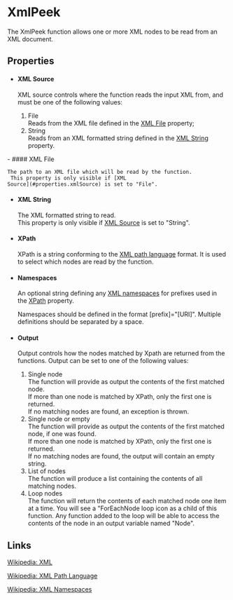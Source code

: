 XmlPeek
=======

The XmlPeek function allows one or more XML nodes to be read from an XML
document.

Properties
----------

-  #### XML Source

    XML source controls where the function reads the input XML from, and
    must be one of the following values:

    1.  File  
        Reads from the XML file defined in the [XML
        File](#properties.xmlFile) property;
    2.  String  
        Reads from an XML formatted string defined in the [XML
        String](#properties.xmlString) property.
<p>
-  #### XML File

    The path to an XML file which will be read by the function.  
     This property is only visible if [XML
    Source](#properties.xmlSource) is set to "File".

-  #### XML String

    The XML formatted string to read.  
     This property is only visible if [XML
    Source](#properties.xmlSource) is set to "String".

-  #### XPath

    XPath is a string conforming to the [XML path
    language](http://en.wikipedia.org/wiki/XPath) format. It is used to
    select which nodes are read by the function.

-  #### Namespaces

    An optional string defining any [XML
    namespaces](http://en.wikipedia.org/wiki/XML_Namespace) for prefixes
    used in the [XPath](#properties.xPath) property.

    Namespaces should be defined in the format [prefix]="[URI]".
    Multiple definitions should be separated by a space.

-  #### Output

    Output controls how the nodes matched by Xpath are returned from the
    functions. Output can be set to one of the following values:

    1.  Single node  
        The function will provide as output the contents of the first
        matched node.  
         If more than one node is matched by XPath, only the first one
        is returned.  
         If no matching nodes are found, an exception is thrown.
    2.  Single node or empty  
        The function will provide as output the contents of the first
        matched node, if one was found.  
         If more than one node is matched by XPath, only the first one
        is returned.  
         If no matching nodes are found, the output will contain an
        empty string.
    3.  List of nodes  
        The function will produce a list containing the contents of all
        matching nodes.
    4.  Loop nodes  
        The function will return the contents of each matched node one
        item at a time. You will see a "ForEachNode loop icon as a
        child of this function. Any function added to the loop will be
        able to access the contents of the node in an output variable
        named "Node".

Links
-----

[Wikipedia: XML](http://en.wikipedia.org/wiki/XML)

[Wikipedia: XML Path Language](http://en.wikipedia.org/wiki/XPath)

[Wikipedia: XML Namespaces](http://en.wikipedia.org/wiki/XML_Namespace)
